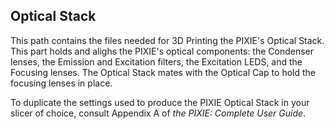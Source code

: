 ## Optical Stack
This path contains the files needed for 3D Printing the PIXIE's Optical Stack. This part holds and alighs the PIXIE's optical components: the Condenser lenses, the Emission and Excitation filters, the Excitation LEDS, and the Focusing lenses. The Optical Stack mates with the Optical Cap to hold the focusing lenses in place.

To duplicate the settings used to produce the PIXIE Optical Stack in your slicer of choice, consult Appendix A of *the PIXIE: Complete User Guide*.
